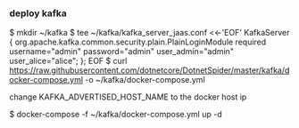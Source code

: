 ### deploy kafka

$ mkdir ~/kafka
$ tee ~/kafka/kafka_server_jaas.conf <<-'EOF'
KafkaServer {
    org.apache.kafka.common.security.plain.PlainLoginModule required
    username="admin"
    password="admin"
    user_admin="admin"
    user_alice="alice";
};
EOF
$ curl https://raw.githubusercontent.com/dotnetcore/DotnetSpider/master/kafka/docker-compose.yml -o ~/kafka/docker-compose.yml   

change KAFKA_ADVERTISED_HOST_NAME to the docker host ip

$ docker-compose -f ~/kafka/docker-compose.yml up -d
